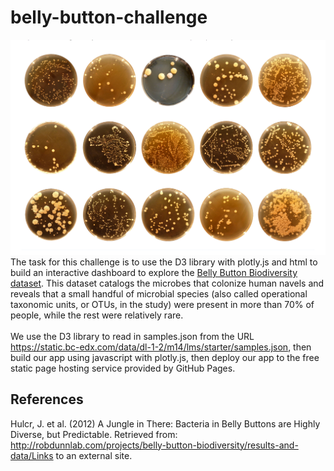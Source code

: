 # belly-button-challenge
![Belly Button Biodiversity](./images/BellyButtonBiodiversity.png)</br>
The task for this challenge is to use the D3 library with plotly.js and html to build an interactive dashboard to explore the [Belly Button Biodiversity dataset](http://robdunnlab.com/projects/belly-button-biodiversity/). This dataset catalogs the microbes that colonize human navels and reveals that a small handful of microbial species (also called operational taxonomic units, or OTUs, in the study) were present in more than 70% of people, while the rest were relatively rare.</br></br>
We use the D3 library to read in samples.json from the URL https://static.bc-edx.com/data/dl-1-2/m14/lms/starter/samples.json, then build our app using javascript with plotly.js, then deploy our app to the free static page hosting service provided by GitHub Pages.
## References
Hulcr, J. et al. (2012) A Jungle in There: Bacteria in Belly Buttons are Highly Diverse, but Predictable. Retrieved from: http://robdunnlab.com/projects/belly-button-biodiversity/results-and-data/Links to an external site.
